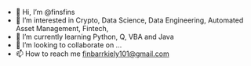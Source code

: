 - 👋 Hi, I’m @finsfins
- 👀 I’m interested in Crypto, Data Science, Data Engineering, Automated Asset Management, Fintech, 
- 🌱 I’m currently learning Python, Q, VBA and Java
- 💞️ I’m looking to collaborate on ...
- 📫 How to reach me finbarrkiely101@gmail.com

<!---
finsfins/finsfins is a ✨ special ✨ repository because its `README.md` (this file) appears on your GitHub profile.
You can click the Preview link to take a look at your changes.
--->
